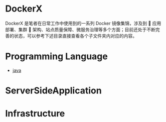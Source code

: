 # DockerX

DockerX 是笔者在日常工作中使用到的一系列 Docker 镜像集锦，涉及到  应用部署、集群  架构、站点质量保障、微服务治理等多个方面；目前还处于不断完善的状态，可以参考下述目录直接查看各个子文件夹内对应的内容。

# Programming Language

* [java](./java)

# ServerSideApplication

# Infrastructure
